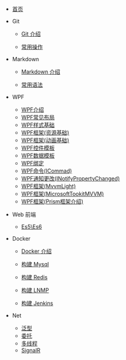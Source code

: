 <!-- docs/_sidebar.md -->

- [首页](/)

- Git
  
  - [Git 介绍](Git/Introduce.md)
  
  - [常用操作](Git/CommonOperation.md)

- Markdown
  
  - [Markdown 介绍](Markdown/Introduce.md)
  
  - [常用语法](Markdown/BasicGrammar.md)
* WPF
  
  - [WPF介绍](WPF/Introduce.md)
  - [WPF常见布局](WPF/Layout.md)
  - [WPF样式基础](WPF/Style.md)
  - [WPF框架(资源基础)](WPF/Resource.md)
  - [WPF框架(动画基础)](WPF/)
  - [WPF控件模板](WPF/)
  - [WPF数据模板](WPF/)
  - [WPF绑定](WPF/)
  - [WPF命令(ICommad)](WPF/)
  - [WPF通知更改(INotifyPropertyChanged)](WPF/)
  - [WPF框架(MvvmLight)](WPF/)
  - [WPF框架(MicrosoftTookitMVVM)](WPF/)
  - [WPF框架(Prism框架介绍)](WPF/)

* Web 前端
  
  - [Es5\Es6](Web/ES/Introduce.md)
- Docker
  
  - [Docker 介绍](Docker/Introduce.md)
  
  - [构建 Mysql]()
  
  - [构建 Redis]()
  
  - [构建 LNMP]()
  
  - [构建 Jenkins]()
* Net
  
  - [泛型](Net/Introduce.md)
  - [委托]()
  - [多线程]()
  - [SignalR]()
